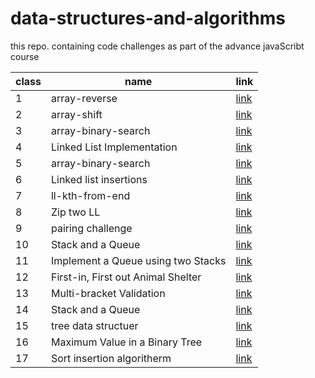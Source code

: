 # data-structures-and-algorithms
this repo. containing code challenges as part of the advance javaScribt course 


| class | name                | link                                               |
|-------|---------------------|----------------------------------------------------|
| 1     | array-reverse       | [link](./challenges/arrayReverse/array-reverse.js) |
| 2     | array-shift         | [link](./challenges/arrayReverse/array-shift.js)   |
| 3     | array-binary-search | [link]()                                           |
| 4     | Linked List Implementation | [link](./challenges/arrayReverse/linkedList)|
| 5     | array-binary-search | [link](./challenges/arrayReverse/linkedList)       |
| 6     | Linked list insertions     | [link](./challenges/stacksAndQueusa)               |
| 7     | ll-kth-from-end     | [link](./challenges/arrayReverse/linkedList)              |
| 8     | Zip two LL          | [link]()             |
| 9     | pairing challenge   | [link]()             |
| 10    | Stack and a Queue   | [link]()             |
| 11    | Implement a Queue using two Stacks  | [link]()             |
| 12    | First-in, First out Animal Shelter   | [link]()             |
| 13    | Multi-bracket Validation   | [link]()             |
| 14    | Stack and a Queue   | [link]()             |
| 15    | tree data structuer   | [link]()             |
| 16    | Maximum Value in a Binary Tree   | [link]()             |
| 17    | Sort insertion algoritherm   | [link]()             |
